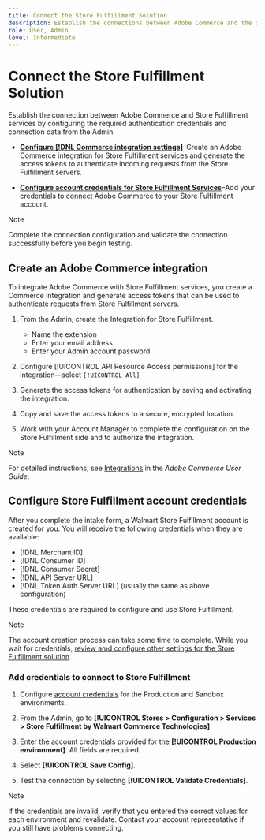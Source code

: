 ```yaml
---
title: Connect the Store Fulfillment Solution
description: Establish the connections between Adobe Commerce and the Store Fulfillment solution by creating and authorizing an Adobe Commerce integration and adding the Store Fulfillment account credentials to the Adobe Commerce service configuration.
role: User, Admin
level: Intermediate
---
```

# Connect the Store Fulfillment Solution

Establish the connection between Adobe Commerce and Store Fulfillment services by configuring the required authentication credentials and connection data from the Admin.

- **[Configure [!DNL Commerce integration settings]](#create-the-commerce-integration)**–Create an Adobe Commerce integration for Store Fulfillment services and generate the access tokens to authenticate incoming requests from the Store Fulfillment servers.

- **[Configure account credentials for Store Fulfillment Services](#configure-store-fulfillment-account-credentials)**–Add your credentials to connect Adobe Commerce to your Store Fulfillment account.

>[!NOTE]
>
>Complete the connection configuration and validate the connection successfully before you begin testing.

## Create an Adobe Commerce integration

To integrate Adobe Commerce with Store Fulfillment services, you create a Commerce integration and generate access tokens that can be used to authenticate requests from Store Fulfillment servers.

1. From the Admin, create the Integration for Store Fulfillment.

   - Name the extension
   - Enter your email address
   - Enter your Admin account password

1. Configure [!UICONTROL API Resource Access permissions] for the integration—select `[!UICONTROL All]`

1. Generate the access tokens for authentication by saving and activating the integration. 

1. Copy and save the access tokens to a secure, encrypted location.

1. Work with your Account Manager to complete the configuration on the Store Fulfillment side and to authorize the integration.


>[!NOTE]
>
>For detailed instructions, see [Integrations](https://docs.magento.com/user-guide/system/integrations.html) in the _Adobe Commerce User Guide_.

## Configure Store Fulfillment account credentials

After you complete the intake form, a Walmart Store Fulfillment account is created for you. You will receive the following credentials when they are available:

- [!DNL Merchant ID]
- [!DNL Consumer ID]
- [!DNL Consumer Secret]
- [!DNL API Server URL]
- [!DNL Token Auth Server URL] (usually the same as above configuration)

These credentials are required to configure and use Store Fulfillment.

  >[!NOTE]
  >
  >The account creation process can take some time to complete. While you wait for credentials, [review amd configure other settings for the  Store Fulfillment solution](service-config-settings-overview.md).

### Add credentials to connect to Store Fulfillment

1. Configure [account credentials](enable-general.md) for the Production and Sandbox environments.

1. From the Admin, go to **[!UICONTROL Stores > Configuration > Services > Store Fulfillment by Walmart Commerce Technologies]**

1. Enter the account credentials provided for the **[!UICONTROL Production environment]**. All fields are required.

1. Select **[!UICONTROL Save Config]**.

1. Test the connection by selecting **[!UICONTROL Validate Credentials]**.

>[!NOTE]
>
>If the credentials are invalid, verify that you entered the correct values for each environment and revalidate. Contact your account representative if you still have problems connecting.








